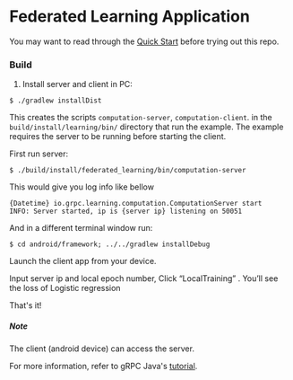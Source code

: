 Federated Learning Application
==============================================

You may want to read through the
[Quick Start](https://grpc.io/docs/languages/java/quickstart)
before trying out this repo.


### <a name="Build"></a> Build

1. Install server and client in PC:
```
$ ./gradlew installDist
```

This creates the scripts `computation-server`, `computation-client`. in the
`build/install/learning/bin/` directory that run the example. The
example requires the server to be running before starting the client.

First run server:

```
$ ./build/install/federated_learning/bin/computation-server
```
This would give you log info like bellow
```
{Datetime} io.grpc.learning.computation.ComputationServer start
INFO: Server started, ip is {server ip} listening on 50051
```

And in a different terminal window run:

```
$ cd android/framework; ../../gradlew installDebug
```

Launch the client app from your device.


Input server ip and local epoch number, Click “LocalTraining” . You’ll see the loss of Logistic regression

That's it!

##### Note
The client (android device) can access the server.

For more information, refer to gRPC Java's [tutorial](https://grpc.io/docs/languages/java/basics).
